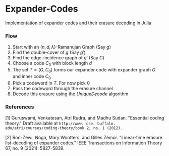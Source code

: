 # Expander-Codes
Implementation of expander codes and their erasure decoding in Julia

### Flow

1. Start with an ($n,d,\lambda$)-Ramanujan Graph (Say $g$)
2. Find the double-cover of $g$ (Say $g'$)
3. Find the edge-incidence graph of $g'$ (Say $G$)
4. Choose a code $C_0$ with block length $d$
5. The set $T = (G, C_0)$ forms our expander code with expander graph $G$ and inner code $C_0$
6. Pick a codeword in $T$. For now pick $0$
7. Pass the codeword through the erasure channel
8. Decode this erasure using the $UniqueDecode$ algorithm

### References
[1] Guruswami, Venkatesan, Atri Rudra, and Madhu Sudan. "Essential coding theory." Draft available at `http://www. cse. buffalo. edu/atri/courses/coding-theory/book 2, no. 1 (2012).`

[2] Ron-Zewi, Noga, Mary Wootters, and Gilles Zémor. "Linear-time erasure list-decoding of expander codes." IEEE Transactions on Information Theory 67, no. 9 (2021): 5827-5839.
